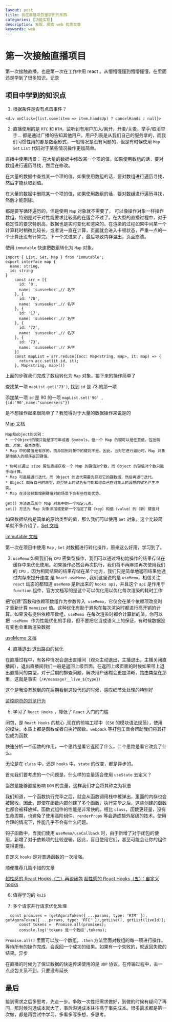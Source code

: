 ```yaml
---
layout: post
title: 我在直播项目里学到的东西
categories: [功能实现]
description: 发现，探索 web 优质文章
keywords: web
---
```


# 第一次接触直播项目

第一次接触直播，也是第一次在工作中用 react 。从懵懵懂懂到懵懵懂懂，在里面还是学到了很多知识。记录

## 项目中学到的知识点

1. 根据条件是否有点击事件？

```
<div onClick={list.some(item => item.handsUp) ? cancelHands : null}>
```

2. 直播使用的是 `RTC` 和 `RTM`，监听到有用户加入/离开，开麦/关麦，举手/取消举手... 都是通过广播的告知其他用户。用户列表是从我们自己的服务拿的，而我们习惯性用的都是数组形式，一般情况是没有问题的，但是有时候使用 `Map` `Set` `List` 代码对于某些情况操作更加简单。

直播中使用场景：
在大量的数据中修改某一个项的值，如果使用数组的话，要对数组进行遍历寻找，然后在修改。

在大量的数据中查找某一个项的值，如果使用数组的话，要对数组进行遍历寻找，然后才能获取到值。

在大量的数据中删除某一个项的值，如果使用数组的话，要对数组进行遍历寻找，然后才能删除。

都是要写循环遍历的，但是使用 `Map` 对象就不需要了， 可以像操作对象一样操作数组，特别是对于对性能要求比较高的在适合不过了。在大型的直播过程中，对于稳定性的要求特别高，数据也是实时变化和渲染的。在渲染的过程如果中间某一个计算耗时稍微比较长，或者说一直在计算，页面就会进入卡顿状态，严重一点的一个计算还没有计算完，下一个又进来了，最后导致内存溢出，页面崩溃。

使用 `immutable` 快速把数组转化为 `Map` 对象。

```
import { List, Set, Map } from 'immutable';
export interface map {
  name: string,
  id: string
}
    const arr = [{
      id: '0',
      name: 'sunseeker',// 名字
    }, {
      id: '70',
      name: 'sunseeker',// 名字
    }, {
      id: '17',
      name: 'sunseeker',// 名字
    }, {
      id: '72',
      name: 'sunseeker',// 名字
    }, {
      id: '73',
      name: 'sunseeker',// 名字
    }]
    const mapList = arr.reduce((acc: Map<string, map>, it: map) => {
      return acc.set(it.id, it);
    }, Map<string, map>())
```

上面的步骤我们完成了数组转化为 `Map` 对象，接下来的操作简单了

查找某一项 `mapList.get('73')`, 找到 `id` 是 73 的那一项

添加某一项 `id` 是 90 的一项 `mapList.set('90' ,{id:'90',name:"sunseekers"})`

是不想操作起来很简单了？我觉得对于大量的数据操作来说是的

[Map 文档](https://developer.mozilla.org/zh-CN/docs/Web/JavaScript/Reference/Global_Objects/Map)

```
Map和object的区别：
* 一个Object的键只能是字符串或者 Symbols，但一个 Map 的键可以是任意值，包括函数、对象、基本类型。
* Map 中的键值是有序的，而添加到对象中的键则不是。因此，当对它进行遍历时，Map 对象是按插入的顺序返回键值。

* 你可以通过 size 属性直接获取一个 Map 的键值对个数，而 Object 的键值对个数只能手动计算。
* Map 可直接进行迭代，而 Object 的迭代需要先获取它的键数组，然后再进行迭代。
* Object 都有自己的原型，原型链上的键名有可能和你自己在对象上的设置的键名产生冲突。
* Map 在涉及频繁增删键值对的场景下会有些性能优势。

get() 方法返回某个 Map 对象中的一个指定元素。
set() 方法为 Map 对象添加或更新一个指定了键（key）和值（value）的（新）键值对
```

如果数据结构是简单的原始类型的值，那么我们可以使用 `Set` 对象，这个比较简单就不多介绍了，[Set 文档](https://developer.mozilla.org/zh-CN/docs/Web/JavaScript/Reference/Global_Objects/Set)

[immutable 文档](https://immutable-js.github.io/immutable-js/docs/#/)

第一次在项目中使用 `Map` , `Set` 对数据进行转化操作，原来这么好用，学习到了。

3. `useMemo`
   如果我们有 `CPU` 密集型操作，我们可以通过将初始操作的结果存储在缓存中来优化使用。如果操作必然会再次执行，我们将不再麻烦再次使用我们的 `CPU` ，因为相同结果的结果存储在某个地方，我们只是简单地返回结果他通过内存来提升速度
   是 `React.useMemo` , 我们这里说的是 `useMemo`，相信关注 `react` 动态的都知道 `useMemo` 是新出来的 `hooks api`，并且这个 `api` 是作用于 `function` 组件，官方文档写的是这个可以优化用以优化每次渲染的耗时工作

把“创建”函数和依赖项数组作为参数传入  `useMemo`，它仅会在某个依赖项改变时才重新计算 `memoized` 值。这种优化有助于避免在每次渲染时都进行高开销的计算。如果没有提供依赖项数组，`useMemo`  在每次渲染时都会计算新的值，你可以把  `useMemo`  作为性能优化的手段，但不要把它当成语义上的保证，有时候数据没有变也会重新渲染数据

[useMemo 文档](https://zh-hans.reactjs.org/docs/hooks-reference.html#usememo)

4. 直播退出
   退出路由的优化

在直播过程中，有各种情况会退出直播间（观众主动退出，主播退出，主播关闭直播间），退出直播间我们一般是返回上级页面。在返回上级页面的时候如果带上退出直播间的类型，对于后期的排查问题，解决用户迷糊会更加清晰，路由类型在那里，这就是事实（`/#/message?__live_${type}`)

这个是我没有想到的在后期看到这段代码的时候，感叹细节处处理的特别好

[监控网页的浏览行为](https://www.cnblogs.com/goloving/p/10216071.html)

5. 学习了 `React Hooks` ，降低了 `React` 入门的门槛

闭包，是 `React Hooks` 的核心 ,现在的前端工程中（`ES6` 的模块语法规范），使用的模块，本质上都是函数或者自执行函数。`webpack` 等打包工具会帮助我们将其打包成为函数

快速分析一个函数的作用，一个思路是看它返回了什么，二个思路是看它改变了什么。

无论是在 `class` 中，还是 `hooks` 中，`state` 的改变，都是异步的。

首先我们要考虑的一个问题是，什么样的变量适合使用 `useState` 去定义？

当然是能够直接影响 `DOM` 的变量，这样我们才会将其称之为状态

我们知道，一个函数执行完毕之后，就会从函数调用栈中被弹出，里面的内存也会被回收。因此，即使在函数内部创建了多个函数，执行完毕之后，这些创建的函数也都会被释放掉。函数式组件的性能是非常快的。相比 `class`，函数更轻量，没有生命周期，也避免了使用高阶组件、`renderProps` 等会造成额外层级的技术。使用合理的情况下，性能几乎不会有什么问题。

钩子函数中，当我们使用 `useMemo/useCallback` 时，由于新增了对于闭包的使用，新增了对于依赖项的比较逻辑，因此，盲目使用它们，甚至可能会让你的组件变得更慢。

自定义 `hooks` 是对普通函数的一次增强。

顺便推荐几篇不错的文章

[超性感的 React Hooks（二）再谈闭包](https://mp.weixin.qq.com/s/IMgHzeDXIbxMsVomnqx7AQ)
[超性感的 React Hooks（五）：自定义 hooks](https://mp.weixin.qq.com/s/L7pJWxX1ghkXkVZQBVguKA)

6. 值得学习的 `RxJS`

7. 多个请求并行请求优化处理

```
  const promises = [getAgoraToken({ ...params, type: 'RTM' }), getAgoraToken({ ...params, type: 'RTC' }),getLive(), getList(liveId)];
      const tokens =  Promise.all(promises);
      console.log('tokens 是一个数组',tokens);

```

`Promise.all()` 里面可以放一个数组，`.then` 方法里面对数组的每一项进行操作。等待所有的操作完成，会返回一个成功的结果。如果有一个失败的，就返回失败的结果。异步

在直播的时候为了保证数据的快速传递使用的是 `UDP` 协议，在传输过程中，丢一点点包关系不到，只要没有延长

## 最后

接到需求之后多思考，先走一步。争取一次性把需求做好，到做的时候有疑问了再问，那时候沟通成本就大了，事后沟通成本往往高于事先成本。很多需求都是第一次做，都是再尝试中学习，多看多写多想，多思考。
